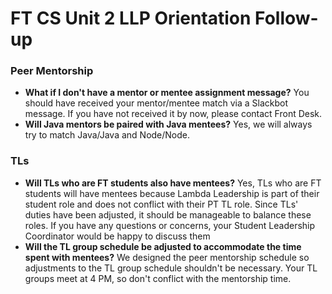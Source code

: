 # FT CS Unit 2 LLP Orientation Follow-up

### Peer Mentorship

- **What if I don't have a mentor or mentee assignment message?**
  You should have received your mentor/mentee match via a Slackbot message. If you have not received it by now, please contact Front Desk.
- **Will Java mentors be paired with Java mentees?**
  Yes, we will always try to match Java/Java and Node/Node.

### TLs

- **Will TLs who are FT students also have mentees?**
  Yes, TLs who are FT students will have mentees because Lambda Leadership is part of their student role and does not conflict with their PT TL role. Since TLs' duties have been adjusted, it should be manageable to balance these roles. If you have any questions or concerns, your Student Leadership Coordinator would be happy to discuss them
- **Will the TL group schedule be adjusted to accommodate the time spent with mentees?**
  We designed the peer mentorship schedule so adjustments to the TL group schedule shouldn't be necessary. Your TL groups meet at 4 PM, so don't conflict with the mentorship time.
